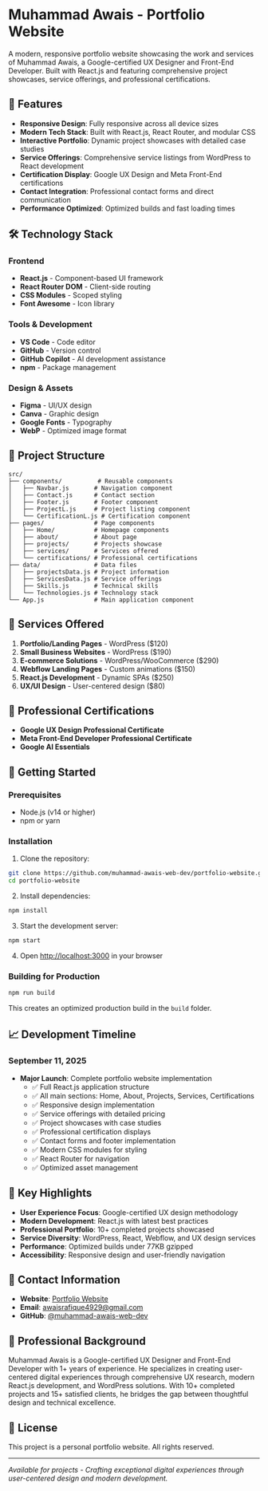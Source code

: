 # Muhammad Awais - Portfolio Website

A modern, responsive portfolio website showcasing the work and services of Muhammad Awais, a Google-certified UX Designer and Front-End Developer. Built with React.js and featuring comprehensive project showcases, service offerings, and professional certifications.

## 🚀 Features

- **Responsive Design**: Fully responsive across all device sizes
- **Modern Tech Stack**: Built with React.js, React Router, and modular CSS
- **Interactive Portfolio**: Dynamic project showcases with detailed case studies
- **Service Offerings**: Comprehensive service listings from WordPress to React development
- **Certification Display**: Google UX Design and Meta Front-End certifications
- **Contact Integration**: Professional contact forms and direct communication
- **Performance Optimized**: Optimized builds and fast loading times

## 🛠️ Technology Stack

### Frontend
- **React.js** - Component-based UI framework
- **React Router DOM** - Client-side routing
- **CSS Modules** - Scoped styling
- **Font Awesome** - Icon library

### Tools & Development
- **VS Code** - Code editor
- **GitHub** - Version control
- **GitHub Copilot** - AI development assistance
- **npm** - Package management

### Design & Assets
- **Figma** - UI/UX design
- **Canva** - Graphic design
- **Google Fonts** - Typography
- **WebP** - Optimized image format

## 📁 Project Structure

```
src/
├── components/          # Reusable components
│   ├── Navbar.js       # Navigation component
│   ├── Contact.js      # Contact section
│   ├── Footer.js       # Footer component
│   ├── ProjectL.js     # Project listing component
│   └── CertificationL.js # Certification component
├── pages/              # Page components
│   ├── Home/           # Homepage components
│   ├── about/          # About page
│   ├── projects/       # Projects showcase
│   ├── services/       # Services offered
│   └── certifications/ # Professional certifications
├── data/               # Data files
│   ├── projectsData.js # Project information
│   ├── ServicesData.js # Service offerings
│   ├── Skills.js       # Technical skills
│   └── Technologies.js # Technology stack
└── App.js              # Main application component
```

## 🎯 Services Offered

1. **Portfolio/Landing Pages** - WordPress ($120)
2. **Small Business Websites** - WordPress ($190)
3. **E-commerce Solutions** - WordPress/WooCommerce ($290)
4. **Webflow Landing Pages** - Custom animations ($150)
5. **React.js Development** - Dynamic SPAs ($250)
6. **UX/UI Design** - User-centered design ($80)

## 📜 Professional Certifications

- **Google UX Design Professional Certificate**
- **Meta Front-End Developer Professional Certificate**
- **Google AI Essentials**

## 🚀 Getting Started

### Prerequisites
- Node.js (v14 or higher)
- npm or yarn

### Installation

1. Clone the repository:
```bash
git clone https://github.com/muhammad-awais-web-dev/portfolio-website.git
cd portfolio-website
```

2. Install dependencies:
```bash
npm install
```

3. Start the development server:
```bash
npm start
```

4. Open [http://localhost:3000](http://localhost:3000) in your browser

### Building for Production

```bash
npm run build
```

This creates an optimized production build in the `build` folder.

## 📈 Development Timeline

### September 11, 2025
- **Major Launch**: Complete portfolio website implementation
  - ✅ Full React.js application structure
  - ✅ All main sections: Home, About, Projects, Services, Certifications
  - ✅ Responsive design implementation
  - ✅ Service offerings with detailed pricing
  - ✅ Project showcases with case studies
  - ✅ Professional certification displays
  - ✅ Contact forms and footer implementation
  - ✅ Modern CSS modules for styling
  - ✅ React Router for navigation
  - ✅ Optimized asset management

## 🎨 Key Highlights

- **User Experience Focus**: Google-certified UX design methodology
- **Modern Development**: React.js with latest best practices
- **Professional Portfolio**: 10+ completed projects showcased
- **Service Diversity**: WordPress, React, Webflow, and UX design services
- **Performance**: Optimized builds under 77KB gzipped
- **Accessibility**: Responsive design and user-friendly navigation

## 📧 Contact Information

- **Website**: [Portfolio Website](https://muhammad-awais-web-dev.github.io/portfolio-website)
- **Email**: awaisrafique4929@gmail.com
- **GitHub**: [@muhammad-awais-web-dev](https://github.com/muhammad-awais-web-dev)

## 🤝 Professional Background

Muhammad Awais is a Google-certified UX Designer and Front-End Developer with 1+ years of experience. He specializes in creating user-centered digital experiences through comprehensive UX research, modern React.js development, and WordPress solutions. With 10+ completed projects and 15+ satisfied clients, he bridges the gap between thoughtful design and technical excellence.

## 📝 License

This project is a personal portfolio website. All rights reserved.

---

*Available for projects - Crafting exceptional digital experiences through user-centered design and modern development.*
